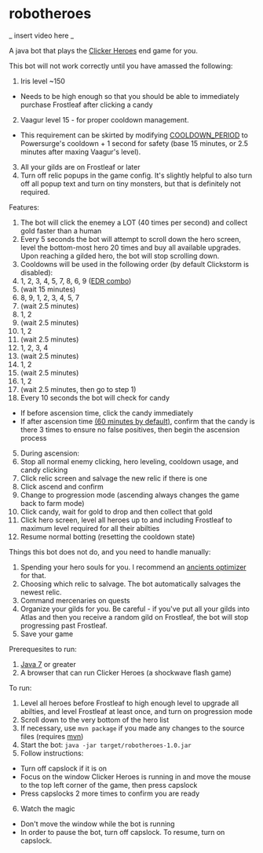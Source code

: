 # robotheroes

_ insert video here _

A java bot that plays the [Clicker Heroes](https://clickerheroes.com) end game for you.

This bot will not work correctly until you have amassed the following:
 1. Iris level ~150
  - Needs to be high enough so that you should be able to immediately purchase Frostleaf after clicking a candy
 2. Vaagur level 15 - for proper cooldown management.
  - This requirement can be skirted by modifying [COOLDOWN_PERIOD](https://github.com/andrewmacheret/robotheroes/blob/master/src/com/macheret/robotheroes/RobotHero.java#L32) to Powersurge's cooldown + 1 second for safety (base 15 minutes, or 2.5 minutes after maxing Vaagur's level).
 3. All your gilds are on Frostleaf or later
 4. Turn off relic popups in the game config. It's slightly helpful to also turn off all popup text and turn on tiny monsters, but that is definitely not required.

Features:
 1. The bot will click the enemey a LOT (40 times per second) and collect gold faster than a human
 2. Every 5 seconds the bot will attempt to scroll down the hero screen, level the bottom-most hero 20 times and buy all available upgrades. Upon reaching a gilded hero, the bot will stop scrolling down.
 3. Cooldowns will be used in the following order (by default Clickstorm is disabled):
  1. 1, 2, 3, 4, 5, 7, 8, 6, 9 ([EDR combo](https://www.reddit.com/r/ClickerHeroes/comments/2j5v1k/about_edr_combo/))
  2. (wait 15 minutes)
  3. 8, 9, 1, 2, 3, 4, 5, 7
  4. (wait 2.5 minutes)
  5. 1, 2
  6. (wait 2.5 minutes)
  7. 1, 2
  8. (wait 2.5 minutes)
  9. 1, 2, 3, 4
  10. (wait 2.5 minutes)
  11. 1, 2
  12. (wait 2.5 minutes)
  13. 1, 2
  14. (wait 2.5 minutes, then go to step 1)
 4. Every 10 seconds the bot will check for candy
  - If before ascension time, click the candy immediately
  - If after ascension time [(60 minutes by default)](https://github.com/andrewmacheret/robotheroes/blob/master/src/com/macheret/robotheroes/RobotHero.java#L27), confirm that the candy is there 3 times to ensure no false positives, then begin the ascension process
 5. During ascension:
  1. Stop all normal enemy clicking, hero leveling, cooldown usage, and candy clicking
  2. Click relic screen and salvage the new relic if there is one
  3. Click ascend and confirm
  4. Change to progression mode (ascending always changes the game back to farm mode)
  5. Click candy, wait for gold to drop and then collect that gold
  6. Click hero screen, level all heroes up to and including Frostleaf to maximum level required for all their abilties
  7. Resume normal botting (resetting the cooldown state)

Things this bot does not do, and you need to handle manually:
 1. Spending your hero souls for you. I recommend an [ancients optimizer](http://s3-us-west-2.amazonaws.com/clickerheroes/ancientssoul.html) for that.
 2. Choosing which relic to salvage. The bot automatically salvages the newest relic.
 3. Command mercenaries on quests
 4. Organize your gilds for you. Be careful - if you've put all your gilds into Atlas and then you receive a random gild on Frostleaf, the bot will stop progressing past Frostleaf.
 5. Save your game

Prerequesites to run:
 1. [Java 7](http://www.oracle.com/technetwork/java/javase/downloads/index.html) or greater
 2. A browser that can run Clicker Heroes (a shockwave flash game)

To run:
 1. Level all heroes before Frostleaf to high enough level to upgrade all abilties, and level Frostleaf at least once, and turn on progression mode
 2. Scroll down to the very bottom of the hero list
 3. If necessary, use `mvn package` if you made any changes to the source files (requires [mvn](https://maven.apache.org/))
 4. Start the bot: `java -jar target/robotheroes-1.0.jar`
 5. Follow instructions:
  - Turn off capslock if it is on
  - Focus on the window Clicker Heroes is running in and move the mouse to the top left corner of the game, then press capslock
  - Press capslocks 2 more times to confirm you are ready
 6. Watch the magic
  - Don't move the window while the bot is running
  - In order to pause the bot, turn off capslock. To resume, turn on capslock.
